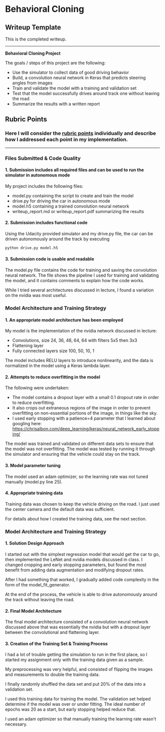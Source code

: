 # **Behavioral Cloning** 

## Writeup Template

This is the completed writeup.

---

**Behavioral Cloning Project**

The goals / steps of this project are the following:
* Use the simulator to collect data of good driving behavior
* Build, a convolution neural network in Keras that predicts steering angles from images
* Train and validate the model with a training and validation set
* Test that the model successfully drives around track one without leaving the road
* Summarize the results with a written report


[//]: # (Image References)

[image1]: ./examples/placeholder.png "Model Visualization"
[image2]: ./examples/placeholder.png "Grayscaling"
[image3]: ./examples/placeholder_small.png "Recovery Image"
[image4]: ./examples/placeholder_small.png "Recovery Image"
[image5]: ./examples/placeholder_small.png "Recovery Image"
[image6]: ./examples/placeholder_small.png "Normal Image"
[image7]: ./examples/placeholder_small.png "Flipped Image"

## Rubric Points
### Here I will consider the [rubric points](https://review.udacity.com/#!/rubrics/432/view) individually and describe how I addressed each point in my implementation.  

---
### Files Submitted & Code Quality

#### 1. Submission includes all required files and can be used to run the simulator in autonomous mode

My project includes the following files:
* model.py containing the script to create and train the model
* drive.py for driving the car in autonomous mode
* model.h5 containing a trained convolution neural network 
* writeup_report.md or writeup_report.pdf summarizing the results

#### 2. Submission includes functional code
Using the Udacity provided simulator and my drive.py file, the car can be driven autonomously around the track by executing 
```sh
python drive.py model.h5
```

#### 3. Submission code is usable and readable

The model.py file contains the code for training and saving the convolution neural network. The file shows the pipeline I used for training and validating the model, and it contains comments to explain how the code works.

While I tried several architectures discussed in lecture, I found a variation on the nvidia was most useful.

### Model Architecture and Training Strategy

#### 1. An appropriate model architecture has been employed

My model is the implementation of the nvidia network discussed in lecture:

- Convolutions, size 24, 36, 48, 64, 64 with filters 5x5 then 3x3
- Flattening layer
- Fully connected layers size 100, 50, 10, 1

The model includes RELU layers to introduce nonlinearity, and the data is normalized in the model using a Keras lambda layer. 

#### 2. Attempts to reduce overfitting in the model

The following were undertaken:

  - The model contains a dropout layer with a small 0.1 dropout rate in order to reduce overfitting.
  - It also crops out extraneous regions of the image in order to prevent overfitting on non-essential portions of
the image, in things like the sky.
  - I used early stopping with a patience=4 parameter that I learned about googling here: https://chrisalbon.com/deep_learning/keras/neural_network_early_stopping/

The model was trained and validated on different data sets to ensure that the model was not overfitting. The model was tested by running it through the simulator and ensuring that the vehicle could stay on the track.

#### 3. Model parameter tuning

The model used an adam optimizer, so the learning rate was not tuned manually (model.py line 25).

#### 4. Appropriate training data

Training data was chosen to keep the vehicle driving on the road.  I just used the center camera and the
default data was sufficient.

For details about how I created the training data, see the next section. 

### Model Architecture and Training Strategy

#### 1. Solution Design Approach

I started out with the simplest regression model that would get the car to go, then implemented the LeNet and
nvidia models discussed in class.  I changed cropping and early stopping parameters, but found the most
benefit from adding data augmentation and modifying dropout rates.

After I had something that worked, I gradually added code complexity in the form of the model_fit_generator.

At the end of the process, the vehicle is able to drive autonomously around the track without leaving the road.

#### 2. Final Model Architecture

The final model architecture consisted of a convolution neural network discussed above that was essentially the nvidia but with a dropout layer between the convolutional and flattening layer.

#### 3. Creation of the Training Set & Training Process

I had a lot of trouble getting the simulation to run in the first place, so I started my assignment only
with the training data given as a sample.

My preprocessing was very helpful, and consisted of flipping the images and measurements to double the training
data.

I finally randomly shuffled the data set and put 20% of the data into a validation set. 

I used this training data for training the model. The validation set helped determine if the model was over or under fitting. The ideal number of epochs was 20 as a start, but early stopping helped reduce that.

I used an adam optimizer so that manually training the learning rate wasn't necessary.
